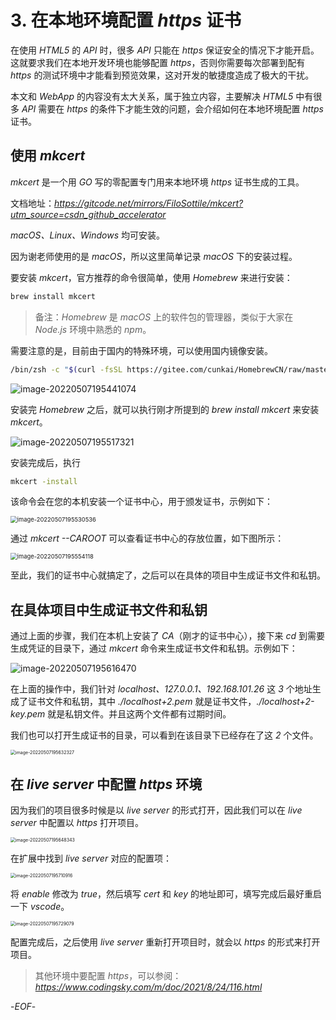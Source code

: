 # 3. 在本地环境配置 *https* 证书

在使用 *HTML5* 的 *API* 时，很多 *API* 只能在 *https* 保证安全的情况下才能开启。这就要求我们在本地开发环境也能够配置 *https*，否则你需要每次部署到配有 *https* 的测试环境中才能看到预览效果，这对开发的敏捷度造成了极大的干扰。

本文和 *WebApp* 的内容没有太大关系，属于独立内容，主要解决 *HTML5* 中有很多 *API* 需要在 *https* 的条件下才能生效的问题，会介绍如何在本地环境配置 *https* 证书。

## 使用 *mkcert*

*mkcert* 是一个用 *GO* 写的零配置专门用来本地环境 *https* 证书生成的工具。

文档地址：*https://gitcode.net/mirrors/FiloSottile/mkcert?utm_source=csdn_github_accelerator*

*macOS、Linux、Windows* 均可安装。

因为谢老师使用的是 *macOS*，所以这里简单记录 *macOS* 下的安装过程。

要安装 *mkcert*，官方推荐的命令很简单，使用 *Homebrew* 来进行安装：

```bash
brew install mkcert
```

>备注：*Homebrew* 是 *macOS* 上的软件包的管理器，类似于大家在 *Node.js* 环境中熟悉的 *npm*。

需要注意的是，目前由于国内的特殊环境，可以使用国内镜像安装。

```bash
/bin/zsh -c "$(curl -fsSL https://gitee.com/cunkai/HomebrewCN/raw/master/Homebrew.sh)"
```

![image-20220507195441074](https://qwq9527.gitee.io/resource/imgs/e6c9d24ely1h2035vb4w2j21tk0lo78a.jpg)

安装完 *Homebrew* 之后，就可以执行刚才所提到的 *brew install mkcert* 来安装 *mkcert*。

![image-20220507195517321](https://qwq9527.gitee.io/resource/imgs/2022-05-07-115517.png)

安装完成后，执行

```bash
mkcert -install
```

该命令会在您的本机安装一个证书中心，用于颁发证书，示例如下：

<img src="https://qwq9527.gitee.io/resource/imgs/2022-05-07-115530.png" alt="image-20220507195530536" style="zoom:67%;" />

通过 *mkcert --CAROOT* 可以查看证书中心的存放位置，如下图所示：

<img src="https://qwq9527.gitee.io/resource/imgs/2022-05-07-115554.png" alt="image-20220507195554118" style="zoom:67%;" />

至此，我们的证书中心就搞定了，之后可以在具体的项目中生成证书文件和私钥。

## 在具体项目中生成证书文件和私钥

通过上面的步骤，我们在本机上安装了 *CA*（刚才的证书中心），接下来 *cd* 到需要生成凭证的目录下，通过 *mkcert* 命令来生成证书文件和私钥。示例如下：

![image-20220507195616470](https://qwq9527.gitee.io/resource/imgs/2022-05-07-115616.png)

在上面的操作中，我们针对 *localhost、127.0.0.1、192.168.101.26* 这 *3* 个地址生成了证书文件和私钥，其中 *./localhost+2.pem* 就是证书文件，*./localhost+2-key.pem* 就是私钥文件。并且这两个文件都有过期时间。

我们也可以打开生成证书的目录，可以看到在该目录下已经存在了这 *2* 个文件。

<img src="https://qwq9527.gitee.io/resource/imgs/2022-05-07-115633.png" alt="image-20220507195632327" style="zoom:50%;" />

## 在 *live server* 中配置 *https* 环境

因为我们的项目很多时候是以 *live server* 的形式打开，因此我们可以在 *live server* 中配置以 *https* 打开项目。

<img src="https://qwq9527.gitee.io/resource/imgs/2022-05-07-115648.png" alt="image-20220507195648343" style="zoom:50%;" />

在扩展中找到 *live server* 对应的配置项：

<img src="https://qwq9527.gitee.io/resource/imgs/2022-05-07-115711.png" alt="image-20220507195710916" style="zoom:50%;" />

将 *enable* 修改为 *true*，然后填写 *cert* 和 *key* 的地址即可，填写完成后最好重启一下 *vscode*。

<img src="https://qwq9527.gitee.io/resource/imgs/2022-05-07-115729.png" alt="image-20220507195729079" style="zoom:50%;" />

配置完成后，之后使用 *live server* 重新打开项目时，就会以 *https* 的形式来打开项目。

>其他环境中要配置 *https*，可以参阅：*https://www.codingsky.com/m/doc/2021/8/24/116.html*

-*EOF*-

